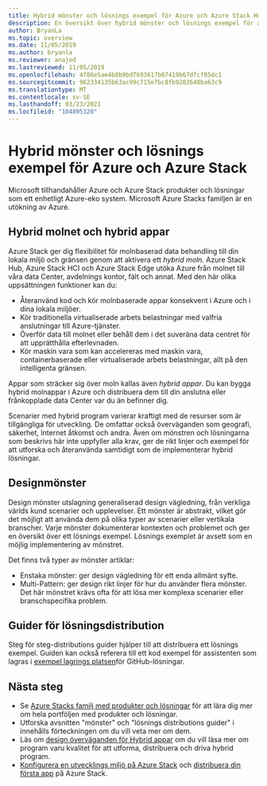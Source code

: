 ```yaml
---
title: Hybrid mönster och lösnings exempel för Azure och Azure Stack Hub
description: En översikt över hybrid mönster och lösnings exempel för att lära och skapa hybrid lösningar på Azure och Azure Stack Hub.
author: BryanLa
ms.topic: overview
ms.date: 11/05/2019
ms.author: bryanla
ms.reviewer: anajod
ms.lastreviewed: 11/05/2019
ms.openlocfilehash: 4f86e5ae4b8b9bd7693617b07419b67dfcf05dc1
ms.sourcegitcommit: 962334135b63ac99c715e7bc8fb9282648ba63c9
ms.translationtype: MT
ms.contentlocale: sv-SE
ms.lasthandoff: 03/23/2021
ms.locfileid: "104895320"
---
```

# <a name="hybrid-patterns-and-solution-examples-for-azure-and-azure-stack"></a>Hybrid mönster och lösnings exempel för Azure och Azure Stack

Microsoft tillhandahåller Azure och Azure Stack produkter och lösningar som ett enhetligt Azure-eko system. Microsoft Azure Stacks familjen är en utökning av Azure.

## <a name="the-hybrid-cloud-and-hybrid-apps"></a>Hybrid molnet och hybrid appar

Azure Stack ger dig flexibilitet för molnbaserad data behandling till din lokala miljö och gränsen genom att aktivera ett *hybrid moln*. Azure Stack Hub, Azure Stack HCI och Azure Stack Edge utöka Azure från molnet till våra data Center, avdelnings kontor, fält och annat. Med den här olika uppsättningen funktioner kan du:

- Återanvänd kod och kör molnbaserade appar konsekvent i Azure och i dina lokala miljöer.
- Kör traditionella virtualiserade arbets belastningar med valfria anslutningar till Azure-tjänster.
- Överför data till molnet eller behåll dem i det suveräna data centret för att upprätthålla efterlevnaden.
- Kör maskin vara som kan accelereras med maskin vara, containerbaserade eller virtualiserade arbets belastningar, allt på den intelligenta gränsen.

Appar som sträcker sig över moln kallas även *hybrid appar*. Du kan bygga hybrid molnappar i Azure och distribuera dem till din anslutna eller frånkopplade data Center var du än befinner dig.

Scenarier med hybrid program varierar kraftigt med de resurser som är tillgängliga för utveckling. De omfattar också överväganden som geografi, säkerhet, Internet åtkomst och andra. Även om mönstren och lösningarna som beskrivs här inte uppfyller alla krav, ger de rikt linjer och exempel för att utforska och återanvända samtidigt som de implementerar hybrid lösningar.

## <a name="design-patterns"></a>Designmönster

Design mönster utslagning generaliserad design vägledning, från verkliga världs kund scenarier och upplevelser. Ett mönster är abstrakt, vilket gör det möjligt att använda dem på olika typer av scenarier eller vertikala branscher. Varje mönster dokumenterar kontexten och problemet och ger en översikt över ett lösnings exempel. Lösnings exemplet är avsett som en möjlig implementering av mönstret.

Det finns två typer av mönster artiklar:

- Enstaka mönster: ger design vägledning för ett enda allmänt syfte.
- Multi-Pattern: ger design rikt linjer för hur du använder flera mönster. Det här mönstret krävs ofta för att lösa mer komplexa scenarier eller branschspecifika problem.

## <a name="solution-deployment-guides"></a>Guider för lösningsdistribution

Steg för steg-distributions guider hjälper till att distribuera ett lösnings exempel. Guiden kan också referera till ett kod exempel för assistenten som lagras i [exempel lagrings platsen](https://github.com/Azure-Samples/azure-intelligent-edge-patterns)för GitHub-lösningar.

## <a name="next-steps"></a>Nästa steg

- Se [Azure Stacks familj med produkter och lösningar](/azure-stack) för att lära dig mer om hela portföljen med produkter och lösningar.
- Utforska avsnitten "mönster" och "lösnings distributions guider" i innehålls förteckningen om du vill veta mer om dem.
- Läs om [design överväganden för Hybrid appar](overview-app-design-considerations.md) om du vill läsa mer om program varu kvalitet för att utforma, distribuera och driva hybrid program.
- [Konfigurera en utvecklings miljö på Azure Stack](/azure-stack/user/azure-stack-dev-start) och [distribuera din första app](/azure-stack/user/azure-stack-dev-start-deploy-app) på Azure Stack.
